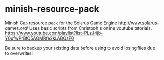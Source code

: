# minish-resource-pack
Minish Cap resource pack for the Solarus Game Engine http://www.solarus-games.org/
Uses basic scripts from Christoph's online youtube tutorials. https://www.youtube.com/playlist?list=PLzJ4jb-Y0ufwPrBfO5AQMRfe2kLABQsF0

Be sure to backup your existing data before using to avoid losing files due to overwrites!